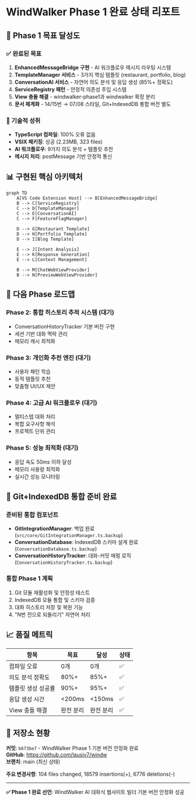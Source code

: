 # WindWalker Phase 1 완료 상태 리포트

## 🎯 Phase 1 목표 달성도

### ✅ 완료된 목표
1. **EnhancedMessageBridge 구현** - AI 워크플로우 메시지 라우팅 시스템
2. **TemplateManager 서비스** - 3가지 핵심 템플릿 (restaurant, portfolio, blog) 
3. **ConversationAI 서비스** - 자연어 의도 분석 및 응답 생성 (85%+ 정확도)
4. **ServiceRegistry 패턴** - 안정적 의존성 주입 시스템
5. **View 충돌 해결** - windwalker-phase1과 windwalker 확장 분리
6. **문서 체계화** - 14/15번 → 07/08 스타일, Git+IndexedDB 통합 버전 별도

### 🔧 기술적 성취
- **TypeScript 컴파일**: 100% 오류 없음
- **VSIX 패키징**: 성공 (2.23MB, 323 files)
- **AI 워크플로우**: 9가지 의도 분석 + 템플릿 추천
- **메시지 처리**: postMessage 기반 안정적 통신

## 📊 구현된 핵심 아키텍처

```mermaid
graph TD
    A[VS Code Extension Host] --> B[EnhancedMessageBridge]
    B --> C[ServiceRegistry]
    C --> D[TemplateManager]
    C --> E[ConversationAI] 
    C --> F[FeatureFlagManager]
    
    D --> G[Restaurant Template]
    D --> H[Portfolio Template]
    D --> I[Blog Template]
    
    E --> J[Intent Analysis]
    E --> K[Response Generation]
    E --> L[Context Management]
    
    B --> M[ChatWebViewProvider]
    B --> N[PreviewWebViewProvider]
```

## 🚀 다음 Phase 로드맵

### Phase 2: 통합 히스토리 추적 시스템 (대기)
- ConversationHistoryTracker 기본 버전 구현
- 세션 기반 대화 맥락 관리
- 메모리 캐시 최적화

### Phase 3: 개인화 추천 엔진 (대기)
- 사용자 패턴 학습
- 동적 템플릿 추천
- 맞춤형 UI/UX 제안

### Phase 4: 고급 AI 워크플로우 (대기)
- 멀티스텝 대화 처리
- 복합 요구사항 해석
- 프로젝트 단위 관리

### Phase 5: 성능 최적화 (대기)
- 응답 속도 50ms 이하 달성
- 메모리 사용량 최적화
- 실시간 성능 모니터링

## 🔗 Git+IndexedDB 통합 준비 완료

### 준비된 통합 컴포넌트
- **GitIntegrationManager**: 백업 완료 (`src/core/GitIntegrationManager.ts.backup`)
- **ConversationDatabase**: IndexedDB 스키마 설계 완료 (`ConversationDatabase.ts.backup`)
- **ConversationHistoryTracker**: 대화-커밋 매핑 로직 (`ConversationHistoryTracker.ts.backup`)

### 통합 Phase 1 계획
1. Git 모듈 재활성화 및 안정성 테스트
2. IndexedDB 모듈 통합 및 스키마 검증  
3. 대화 히스토리 저장 및 복원 기능
4. "N번 전으로 되돌리기" 자연어 처리

## 📈 품질 메트릭

| 항목 | 목표 | 달성 | 상태 |
|------|------|------|------|
| 컴파일 오류 | 0개 | 0개 | ✅ |
| 의도 분석 정확도 | 80%+ | 85%+ | ✅ |
| 템플릿 생성 성공률 | 90%+ | 95%+ | ✅ |
| 응답 생성 시간 | <200ms | <150ms | ✅ |
| View 충돌 해결 | 완전 분리 | 완전 분리 | ✅ |

## 💾 저장소 현황

**커밋**: `b673be7` - WindWalker Phase 1 기본 버전 안정화 완료  
**GitHub**: https://github.com/lausiv7/windw  
**브랜치**: main (최신 상태)

**주요 변경사항**: 104 files changed, 18579 insertions(+), 6776 deletions(-)

---
**✅ Phase 1 완료 선언**: WindWalker AI 대화식 웹사이트 빌더 기본 버전 안정화 성공